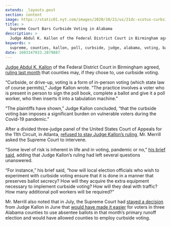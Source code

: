 ```yaml
--- 
extends: _layouts.post 
section: content 
image: https://static01.nyt.com/images/2020/10/21/us/21dc-scotus-curbside/21dc-scotus-curbside-facebookJumbo.jpg 
title: > 
  Supreme Court Bars Curbside Voting in Alabama 
description: > 
  Judge Abdul K. Kallon of the Federal District Court in Birmingham agreed, ruling last month that counties may, if they chose to, use curbside voting.“Curbside, or drive-up, voting is a form of in-person voting (which state law of course permits),” Judge Kallon wrote.“Some level of risk is inherent in life and in voting, pandemic or no,” his brief said, adding that Judge Kallon’s ruling had left several questions unanswered.“For instance,” his brief said, “how will local election officials who wish to experiment with curbside voting ensure that it is done in a manner that preserves ballot secrecy?How will they acquire the extra equipment necessary to implement curbside voting? 
keywords: > 
  supreme, counties, kallon, poll, curbside, judge, alabama, voting, bars, court, ruling, voters 
date: 1603347933.2879887 
--- 
```

<div><p class="css-158dogj evys1bk0"><a class="css-1g7m0tk" href="https://www.fjc.gov/history/judges/kallon-abdul-k" title="" rel="noopener noreferrer" target="_blank">Judge Abdul K. Kallon</a> of the Federal District Court in Birmingham agreed, <a class="css-1g7m0tk" href="https://casetext.com/case/people-first-v-merrill-2" title="" rel="noopener noreferrer" target="_blank">ruling last month</a> that counties may, if they chose to, use curbside voting.</p><p class="css-158dogj evys1bk0">&#8220;Curbside, or drive-up, voting is a form of in-person voting (which state law of course permits),&#8221; Judge Kallon wrote. &#8220;The practice involves a voter who is present in person to sign the poll book, complete a ballot and give it a poll worker, who then inserts it into a tabulation machine.&#8221;</p><p class="css-158dogj evys1bk0">&#8220;The plaintiffs have shown,&#8221; Judge Kallon concluded, &#8220;that the curbside voting ban imposes a significant burden on vulnerable voters during the Covid-19 pandemic.&#8221;</p><p class="css-158dogj evys1bk0">After a divided three-judge panel of the United States Court of Appeals for the 11th Circuit, in Atlanta, <a class="css-1g7m0tk" href="https://www.supremecourt.gov/DocketPDF/20/20A67/157759/20201015104516219_Appendix%20FINAL.pdf" title="" rel="noopener noreferrer" target="_blank">refused to stay Judge Kallon&#8217;s ruling</a>, Mr. Merrill asked the Supreme Court to intervene.</p><p class="css-158dogj evys1bk0">&#8220;Some level of risk is inherent in life and in voting, pandemic or no,&#8221; <a class="css-1g7m0tk" href="https://www.supremecourt.gov/DocketPDF/20/20A67/157759/20201015104503741_People%20First%20-%20S.%20Ct.%20Stay%20App.%20FINAL%2010-15-2020.pdf" title="" rel="noopener noreferrer" target="_blank">his brief said</a>, adding that Judge Kallon&#8217;s ruling had left several questions unanswered.</p><p class="css-158dogj evys1bk0">&#8220;For instance,&#8221; his brief said, &#8220;how will local election officials who wish to experiment with curbside voting ensure that it is done in a manner that preserves ballot secrecy? How will they acquire the extra equipment necessary to implement curbside voting? How will they deal with traffic? How many additional poll workers will be required?&#8221;</p><p class="css-158dogj evys1bk0">Mr. Merrill also noted that in July, the Supreme Court had <a class="css-1g7m0tk" href="https://www.nytimes.com/2020/07/02/us/supreme-court-alabama-voting-restrictions.html" title="">stayed a decision</a> from Judge Kallon in June that <a class="css-1g7m0tk" href="https://www.splcenter.org/sites/default/files/documents/055_-_memorandum_opinion.pdf" title="" rel="noopener noreferrer" target="_blank">would have made it easier</a> for voters in three Alabama counties to use absentee ballots in that month&#8217;s primary runoff election and would have allowed counties to employ curbside voting.</p></div>